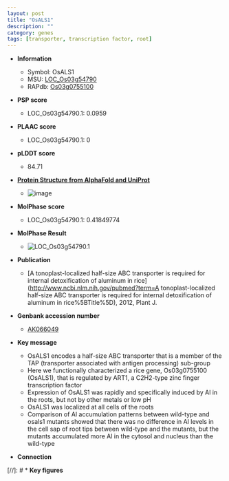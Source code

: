 ```yaml
---
layout: post
title: "OsALS1"
description: ""
category: genes
tags: [transporter, transcription factor, root]
---
```


* **Information**  
    + Symbol: OsALS1  
    + MSU: [LOC_Os03g54790](http://rice.plantbiology.msu.edu/cgi-bin/ORF_infopage.cgi?orf=LOC_Os03g54790)  
    + RAPdb: [Os03g0755100](http://rapdb.dna.affrc.go.jp/viewer/gbrowse_details/irgsp1?name=Os03g0755100)  

* **PSP score**  
    + LOC_Os03g54790.1: 0.0959 

* **PLAAC score**  
    + LOC_Os03g54790.1: 0 

* **pLDDT score**
    + 84.71

* **[Protein Structure from AlphaFold and UniProt](https://www.uniprot.org/uniprotkb/Q9FNU2/entry#structure)**
    + ![image](https://ricepsp.github.io/images/Q9/AF-Q9FNU2-F1.png)

* **MolPhase score**
    + LOC_Os03g54790.1: 0.41849774

* **MolPhase Result**
    + ![LOC_Os03g54790.1](https://304243504.github.io/Pictures/LOC_Os03g/LOC_Os03g54790.1.png)

* **Publication**  
    + [A tonoplast-localized half-size ABC transporter is required for internal detoxification of aluminum in rice](http://www.ncbi.nlm.nih.gov/pubmed?term=A tonoplast-localized half-size ABC transporter is required for internal detoxification of aluminum in rice%5BTitle%5D), 2012, Plant J.

* **Genbank accession number**  
    + [AK066049](http://www.ncbi.nlm.nih.gov/nuccore/AK066049)

* **Key message**  
    + OsALS1 encodes a half-size ABC transporter that is a member of the TAP (transporter associated with antigen processing) sub-group
    + Here we functionally characterized a rice gene, Os03g0755100 (OsALS1), that is regulated by ART1, a C2H2-type zinc finger transcription factor
    + Expression of OsALS1 was rapidly and specifically induced by Al in the roots, but not by other metals or low pH
    + OsALS1 was localized at all cells of the roots
    + Comparison of Al accumulation patterns between wild-type and osals1 mutants showed that there was no difference in Al levels in the cell sap of root tips between wild-type and the mutants, but the mutants accumulated more Al in the cytosol and nucleus than the wild-type

* **Connection**  

[//]: # * **Key figures**  


